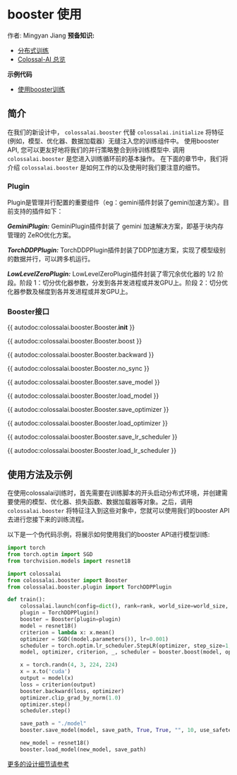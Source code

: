 # booster 使用
作者: Mingyan Jiang
**预备知识:**
- [分布式训练](../concepts/distributed_training.md)
- [Colossal-AI 总览](../concepts/colossalai_overview.md)

**示例代码**
- [使用booster训练](/examples/tutorial/new_api/cifar_resnet/README.md)

## 简介
在我们的新设计中， `colossalai.booster` 代替 `colossalai.initialize` 将特征(例如，模型、优化器、数据加载器）无缝注入您的训练组件中。 使用booster API, 您可以更友好地将我们的并行策略整合到待训练模型中. 调用 `colossalai.booster` 是您进入训练循环前的基本操作。
在下面的章节中，我们将介绍 `colossalai.booster` 是如何工作的以及使用时我们要注意的细节。

### Plugin
Plugin是管理并行配置的重要组件（eg：gemini插件封装了gemini加速方案）。目前支持的插件如下：

***GeminiPlugin:*** GeminiPlugin插件封装了 gemini 加速解决方案，即基于块内存管理的 ZeRO优化方案。

***TorchDDPPlugin:*** TorchDDPPlugin插件封装了DDP加速方案，实现了模型级别的数据并行，可以跨多机运行。

***LowLevelZeroPlugin:*** LowLevelZeroPlugin插件封装了零冗余优化器的 1/2 阶段。阶段 1：切分优化器参数，分发到各并发进程或并发GPU上。阶段 2：切分优化器参数及梯度到各并发进程或并发GPU上。

### Booster接口

{{ autodoc:colossalai.booster.Booster.__init__ }}

{{ autodoc:colossalai.booster.Booster.boost }}

{{ autodoc:colossalai.booster.Booster.backward }}

{{ autodoc:colossalai.booster.Booster.no_sync }}

{{ autodoc:colossalai.booster.Booster.save_model }}

{{ autodoc:colossalai.booster.Booster.load_model }}

{{ autodoc:colossalai.booster.Booster.save_optimizer }}

{{ autodoc:colossalai.booster.Booster.load_optimizer }}

{{ autodoc:colossalai.booster.Booster.save_lr_scheduler }}

{{ autodoc:colossalai.booster.Booster.load_lr_scheduler }}

## 使用方法及示例

在使用colossalai训练时，首先需要在训练脚本的开头启动分布式环境，并创建需要使用的模型、优化器、损失函数、数据加载器等对象。之后，调用`colossalai.booster` 将特征注入到这些对象中，您就可以使用我们的booster API去进行您接下来的训练流程。

以下是一个伪代码示例，将展示如何使用我们的booster API进行模型训练:

```python
import torch
from torch.optim import SGD
from torchvision.models import resnet18

import colossalai
from colossalai.booster import Booster
from colossalai.booster.plugin import TorchDDPPlugin

def train():
    colossalai.launch(config=dict(), rank=rank, world_size=world_size, port=port, host='localhost')
    plugin = TorchDDPPlugin()
    booster = Booster(plugin=plugin)
    model = resnet18()
    criterion = lambda x: x.mean()
    optimizer = SGD((model.parameters()), lr=0.001)
    scheduler = torch.optim.lr_scheduler.StepLR(optimizer, step_size=1, gamma=0.1)
    model, optimizer, criterion, _, scheduler = booster.boost(model, optimizer, criterion, lr_scheduler=scheduler)

    x = torch.randn(4, 3, 224, 224)
    x = x.to('cuda')
    output = model(x)
    loss = criterion(output)
    booster.backward(loss, optimizer)
    optimizer.clip_grad_by_norm(1.0)
    optimizer.step()
    scheduler.step()

    save_path = "./model"
    booster.save_model(model, save_path, True, True, "", 10, use_safetensors=use_safetensors)

    new_model = resnet18()
    booster.load_model(new_model, save_path)
```

[更多的设计细节请参考](https://github.com/hpcaitech/ColossalAI/discussions/3046)

<!-- doc-test-command: torchrun --standalone --nproc_per_node=1 booster_api.py  -->
